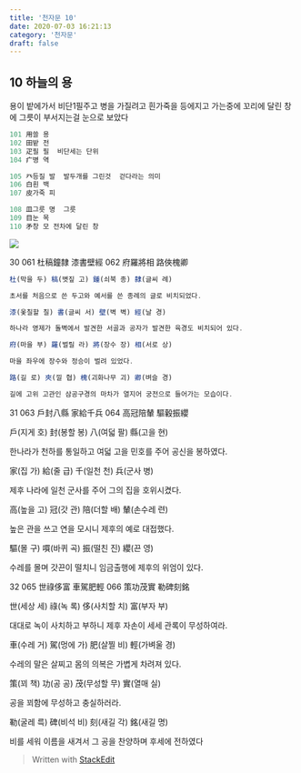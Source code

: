 ```yaml
---
title: '천자문 10'
date: 2020-07-03 16:21:13
category: '천자문'
draft: false
---
```


## 10 하늘의 용

용이 밭에가서 비단1필주고 병을 가질려고
흰가죽을 등에지고 가는중에
꼬리에 달린 창에 그릇이 부서지는걸 눈으로 보았다

```js
101 用쓸 용
102 田밭 전
103 疋필 필  비단세는 단위
104 疒병 역

105 癶등질 발  발두개를 그린것  걷다라는 의미
106 白흰 백
107 皮가죽 피

108 皿그릇 명  그릇
109 目눈 목
110 矛창 모 전차에 달린 창
```
![](https://i.ibb.co/Zfcymb4/2020-07-05-3-28-16.png)

30
061 杜稿鐘隸 漆書壁經 
062 府羅將相 路俠槐卿 
```js
杜(막을 두) 稿(볏짚 고) 鍾(쇠북 종) 隸(글씨 례)

초서를 처음으로 쓴 두고와 예서를 쓴 종례의 글로 비치되었다.

漆(옻칠할 칠) 書(글씨 서) 壁(벽 벽) 經(날 경)

하나라 영제가 돌벽에서 발견한 서골과 공자가 발견한 육경도 비치되어 있다.

府(마을 부) 羅(벌릴 라) 將(장수 장) 相(서로 상)

마을 좌우에 장수와 정승이 벌려 있었다.

路(길 로) 夾(낄 협) 槐(괴화나무 괴) 卿(벼슬 경)

길에 고위 고관인 삼공구경의 마차가 열지어 궁전으로 들어가는 모습이다.
```


31
063 戶封八縣 家給千兵 064 高冠陪輦 驅轂振纓 

戶(지게 호) 封(봉할 봉) 八(여덟 팔) 縣(고을 현)

한나라가 천하를 통일하고 여덟 고을 민호를 주어 공신을 봉하였다.

家(집 가) 給(줄 급) 千(일천 천) 兵(군사 병)

제후 나라에 일천 군사를 주어 그의 집을 호위시켰다.

高(높을 고) 冠(갓 관) 陪(더할 배) 輦(손수레 련)

높은 관을 쓰고 연을 모시니 제후의 예로 대접했다.

驅(몰 구) 嘪(바퀴 곡) 振(떨친 진) 纓(끈 영)

수레를 몰며 갓끈이 떨치니 임금출행에 제후의 위엄이 있다.

32
065 世祿侈富 車駕肥輕 066 策功茂實 勒碑刻銘

世(세상 세) 祿(녹 록) 侈(사치할 치) 富(부자 부)

대대로 녹이 사치하고 부하니 제후 자손이 세세 관록이 무성하여라.

車(수레 거) 駕(멍에 가) 肥(살찔 비) 輕(가벼울 경)

수레의 말은 살찌고 몸의 의복은 가볍게 차려져 있다.

策(꾀 책) 功(공 공) 茂(무성할 무) 實(열매 실)

공을 꾀함에 무성하고 충실하러라.

勒(굴레 륵) 碑(비석 비) 刻(새길 각) 銘(새길 명)

비를  세워  이름을  새겨서  그  공을  찬양하며  후세에  전하였다
> Written with [StackEdit](https://stackedit.io/)
<!--stackedit_data:
eyJoaXN0b3J5IjpbMTE4MjUwNjA1NiwtNjAwMzQ0ODQyLDcxMD
gwNjA2NSwxNTI5OTQyMzk1LC0xNjkxNjE0NDAsLTE3NDc3NzU3
MDcsLTk2MTg2MTQwLC0xODQzNDk0MTA1LDEzMTY0Nzk1NjMsLT
E2NzE2MjgzNjQsMjEwNDExOTU5NywtOTY5ODc4NjAzXX0=
-->